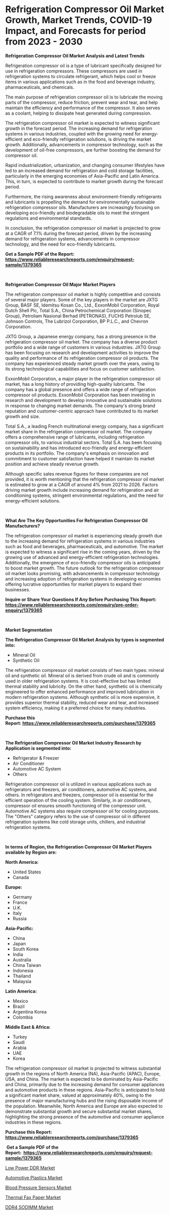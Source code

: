 <p><h1>Refrigeration Compressor Oil Market Growth, Market Trends, COVID-19 Impact, and Forecasts for period from 2023 - 2030</h1></p><p><strong>Refrigeration Compressor Oil Market Analysis and Latest Trends</strong></p>
<p><p>Refrigeration compressor oil is a type of lubricant specifically designed for use in refrigeration compressors. These compressors are used in refrigeration systems to circulate refrigerant, which helps cool or freeze items in various applications such as in the food and beverage industry, pharmaceuticals, and chemicals.</p><p>The main purpose of refrigeration compressor oil is to lubricate the moving parts of the compressor, reduce friction, prevent wear and tear, and help maintain the efficiency and performance of the compressor. It also serves as a coolant, helping to dissipate heat generated during compression.</p><p>The refrigeration compressor oil market is expected to witness significant growth in the forecast period. The increasing demand for refrigeration systems in various industries, coupled with the growing need for energy-efficient and eco-friendly refrigeration solutions, is driving the market growth. Additionally, advancements in compressor technology, such as the development of oil-free compressors, are further boosting the demand for compressor oil.</p><p>Rapid industrialization, urbanization, and changing consumer lifestyles have led to an increased demand for refrigeration and cold storage facilities, particularly in the emerging economies of Asia-Pacific and Latin America. This, in turn, is expected to contribute to market growth during the forecast period.</p><p>Furthermore, the rising awareness about environment-friendly refrigerants and lubricants is propelling the demand for environmentally sustainable refrigeration compressor oils. Manufacturers are increasingly focusing on developing eco-friendly and biodegradable oils to meet the stringent regulations and environmental standards.</p><p>In conclusion, the refrigeration compressor oil market is projected to grow at a CAGR of 7.1% during the forecast period, driven by the increasing demand for refrigeration systems, advancements in compressor technology, and the need for eco-friendly lubricants.</p></p>
<p><strong>Get a Sample PDF of the Report:&nbsp; <a href="https://www.reliableresearchreports.com/enquiry/request-sample/1379365">https://www.reliableresearchreports.com/enquiry/request-sample/1379365</a></strong></p>
<p>&nbsp;</p>
<p><strong>Refrigeration Compressor Oil Major Market Players</strong></p>
<p><p>The refrigeration compressor oil market is highly competitive and consists of several major players. Some of the key players in the market are JXTG Group, BASF SE, Idemitsu Kosan Co., Ltd., ExxonMobil Corporation, Royal Dutch Shell Plc, Total S.A., China Petrochemical Corporation (Sinopec Group), Petroliam Nasional Berhad (PETRONAS), FUCHS Petrolub SE, Johnson Controls, The Lubrizol Corporation, BP P.L.C., and Chevron Corporation.</p><p>JXTG Group, a Japanese energy company, has a strong presence in the refrigeration compressor oil market. The company has a diverse product portfolio and a wide range of customers in various industries. JXTG Group has been focusing on research and development activities to improve the quality and performance of its refrigeration compressor oil products. The company has experienced steady market growth over the years, owing to its strong technological capabilities and focus on customer satisfaction.</p><p>ExxonMobil Corporation, a major player in the refrigeration compressor oil market, has a long history of providing high-quality lubricants. The company has a global presence and offers a wide range of refrigeration compressor oil products. ExxonMobil Corporation has been investing in research and development to develop innovative and sustainable solutions in response to changing market demands. The company's strong brand reputation and customer-centric approach have contributed to its market growth and size.</p><p>Total S.A., a leading French multinational energy company, has a significant market share in the refrigeration compressor oil market. The company offers a comprehensive range of lubricants, including refrigeration compressor oils, to various industrial sectors. Total S.A. has been focusing on sustainability and has introduced eco-friendly and energy-efficient products in its portfolio. The company's emphasis on innovation and commitment to customer satisfaction have helped it maintain its market position and achieve steady revenue growth.</p><p>Although specific sales revenue figures for these companies are not provided, it is worth mentioning that the refrigeration compressor oil market is estimated to grow at a CAGR of around 4% from 2021 to 2026. Factors driving market growth include increasing demand for refrigeration and air conditioning systems, stringent environmental regulations, and the need for energy-efficient solutions.</p></p>
<p>&nbsp;</p>
<p><strong>What Are The Key Opportunities For Refrigeration Compressor Oil Manufacturers?</strong></p>
<p><p>The refrigeration compressor oil market is experiencing steady growth due to the increasing demand for refrigeration systems in various industries such as food and beverages, pharmaceuticals, and automotive. The market is expected to witness a significant rise in the coming years, driven by the growing use of advanced and energy-efficient refrigeration technologies. Additionally, the emergence of eco-friendly compressor oils is anticipated to boost market growth. The future outlook for the refrigeration compressor oil market looks promising, with advancements in compressor technology and increasing adoption of refrigeration systems in developing economies offering lucrative opportunities for market players to expand their businesses.</p></p>
<p><strong>Inquire or Share Your Questions If Any Before Purchasing This Report: <a href="https://www.reliableresearchreports.com/enquiry/pre-order-enquiry/1379365">https://www.reliableresearchreports.com/enquiry/pre-order-enquiry/1379365</a></strong></p>
<p>&nbsp;</p>
<p><strong>Market Segmentation</strong></p>
<p><strong>The Refrigeration Compressor Oil Market Analysis by types is segmented into:</strong></p>
<p><ul><li>Mineral Oil</li><li>Synthetic Oil</li></ul></p>
<p><p>The refrigeration compressor oil market consists of two main types: mineral oil and synthetic oil. Mineral oil is derived from crude oil and is commonly used in older refrigeration systems. It is cost-effective but has limited thermal stability and lubricity. On the other hand, synthetic oil is chemically engineered to offer enhanced performance and improved lubrication in modern refrigeration systems. Although synthetic oil is more expensive, it provides superior thermal stability, reduced wear and tear, and increased system efficiency, making it a preferred choice for many industries.</p></p>
<p><strong>Purchase this Report:&nbsp;<a href="https://www.reliableresearchreports.com/purchase/1379365">https://www.reliableresearchreports.com/purchase/1379365</a></strong></p>
<p>&nbsp;</p>
<p><strong>The Refrigeration Compressor Oil Market Industry Research by Application is segmented into:</strong></p>
<p><ul><li>Refrigerator & Freezer</li><li>Air Conditioner</li><li>Automotive AC System</li><li>Others</li></ul></p>
<p><p>Refrigeration compressor oil is utilized in various applications such as refrigerators and freezers, air conditioners, automotive AC systems, and others. In refrigerators and freezers, compressor oil is essential for the efficient operation of the cooling system. Similarly, in air conditioners, compressor oil ensures smooth functioning of the compressor unit. Automotive AC systems also require compressor oil for cooling purposes. The "Others" category refers to the use of compressor oil in different refrigeration systems like cold storage units, chillers, and industrial refrigeration systems.</p></p>
<p>&nbsp;</p>
<p><strong>In terms of Region, the Refrigeration Compressor Oil Market Players available by Region are:</strong></p>
<p>
    <p> <strong> North America: </strong>
        <ul>
            <li>United States</li>
            <li>Canada</li>
        </ul>
        </p> 
    <p> <strong> Europe: </strong>
        <ul>
            <li>Germany</li>
            <li>France</li>
            <li>U.K.</li>
            <li>Italy</li>
            <li>Russia</li>
        </ul>
        </p> 
    <p> <strong> Asia-Pacific: </strong>
        <ul>
            <li>China</li>
            <li>Japan</li>
            <li>South Korea</li>
            <li>India</li>
            <li>Australia</li>
            <li>China Taiwan</li>
            <li>Indonesia</li>
            <li>Thailand</li>
            <li>Malaysia</li>
        </ul>
        </p> 
    <p> <strong> Latin America: </strong>
        <ul>
            <li>Mexico</li>
            <li>Brazil</li>
            <li>Argentina Korea</li>
            <li>Colombia</li>
        </ul>
        </p> 
    <p> <strong> Middle East & Africa: </strong>
        <ul>
            <li>Turkey</li>
            <li>Saudi</li>
            <li>Arabia</li>
            <li>UAE</li>
            <li>Korea</li>
        </ul>
    </p>
    </p>
<p><p>The refrigeration compressor oil market is projected to witness substantial growth in the regions of North America (NA), Asia-Pacific (APAC), Europe, USA, and China. The market is expected to be dominated by Asia-Pacific and China, primarily due to the increasing demand for consumer appliances and automotive products in these regions. Asia-Pacific is anticipated to hold a significant market share, valued at approximately 40%, owing to the presence of major manufacturing hubs and the rising disposable income of the population. Meanwhile, North America and Europe are also expected to demonstrate substantial growth and secure substantial market shares, highlighting the strong presence of the automotive and consumer appliance industries in these regions.</p></p>
<p><strong>Purchase this Report: <a href="https://www.reliableresearchreports.com/purchase/1379365">https://www.reliableresearchreports.com/purchase/1379365</a></strong></p>
<p>&nbsp;<strong>Get a Sample PDF of the Report:&nbsp;&nbsp;<a href="https://www.reliableresearchreports.com/enquiry/request-sample/1379365">https://www.reliableresearchreports.com/enquiry/request-sample/1379365</a></strong></p>
<p><strong></strong></p>
<p><p><a href="https://medium.com/@juliusadams1991/low-power-ddr-market-size-market-outlook-and-market-forecast-2023-to-2030-a0f5022ccea9">Low Power DDR Market</a></p><p><a href="https://github.com/ChiragRP21/Market-Research-Report-List-1/blob/main/automotive-plastics-market.md">Automotive Plastics Market</a></p><p><a href="https://medium.com/@clayreinger/blood-pressure-sensors-market-size-and-market-trends-complete-industry-overview-2023-to-2030-0e5c07fccc59">Blood Pressure Sensors Market</a></p><p><a href="https://github.com/ChiragRp1/Market-Research-Report-List-1/blob/main/thermal-fax-paper-market.md">Thermal Fax Paper Market</a></p><p><a href="https://medium.com/@sylvanfahey/ddr4-sodimm-market-the-key-to-successful-business-strategy-forecast-till-2030-97246753c4d2">DDR4 SODIMM Market</a></p></p>